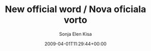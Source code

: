 ---
title: 'New official word / Nova oficiala vorto'
posts: 15
hash: '05unm1ly'
author: 'Sonja Elen Kisa'
date: 2009-04-01T11:29:44+00:00
sources:
  - https://tokipona.yahoogroups.narkive.com/05unm1ly
---